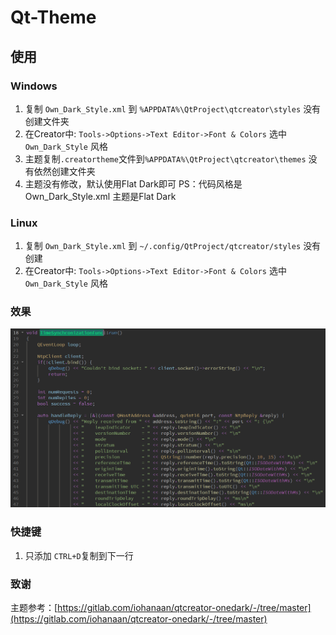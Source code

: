 # Qt-Theme

## 使用
### Windows
1. 复制 `Own_Dark_Style.xml` 到 `%APPDATA%\QtProject\qtcreator\styles`  没有创建文件夹 
2. 在Creator中: `Tools->Options->Text Editor->Font & Colors` 选中 `Own_Dark_Style` 风格
3. 主题复制`.creatortheme`文件到`%APPDATA%\QtProject\qtcreator\themes` 没有依然创建文件夹
4. 主题没有修改，默认使用Flat Dark即可
PS：代码风格是Own_Dark_Style.xml  主题是Flat Dark

### Linux
1. 复制 `Own_Dark_Style.xml` 到 `~/.config/QtProject/qtcreator/styles`  没有创建
2. 在Creator中: `Tools->Options->Text Editor->Font & Colors` 选中 `Own_Dark_Style` 风格

### 效果
![result](/picture/result.png "result")

### 快捷键
1. 只添加 `CTRL+D`复制到下一行

### 致谢
主题参考：[https://gitlab.com/iohanaan/qtcreator-onedark/-/tree/master](https://gitlab.com/iohanaan/qtcreator-onedark/-/tree/master)


